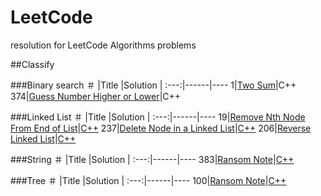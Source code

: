 # LeetCode

resolution for LeetCode Algorithms problems

##Classify

###Binary search
＃    |Title    |Solution  |
:---:|------|----
1|[Two Sum](https://leetcode.com/problems/two-sum/)|C++
374|[Guess Number Higher or Lower](https://leetcode.com/problems/guess-number-higher-or-lower/)|C++


###Linked List
＃    |Title    |Solution  |
:---:|------|----
19|[Remove Nth Node From End of List](https://leetcode.com/problems/remove-nth-node-from-end-of-list/)|[C++](https://github.com/ameerkat81/LeetCode/blob/master/code/19.cpp)
237|[Delete Node in a Linked List](https://leetcode.com/problems/delete-node-in-a-linked-list/)|[C++](https://github.com/ameerkat81/LeetCode/blob/master/code/237.cpp)
206|[Reverse Linked List](https://leetcode.com/problems/reverse-linked-list/)|[C++](https://github.com/ameerkat81/LeetCode/blob/master/code/206.cpp)

###String
＃    |Title    |Solution  |
:---:|------|----
383|[Ransom Note](https://leetcode.com/problems/ransom-note/)|[C++](https://github.com/ameerkat81/LeetCode/blob/master/code/383.cpp)


###Tree
＃    |Title    |Solution  |
:---:|------|----
100|[Ransom Note](https://leetcode.com/problems/same-tree/)|[C++](https://github.com/ameerkat81/LeetCode/blob/master/code/100.cpp)




